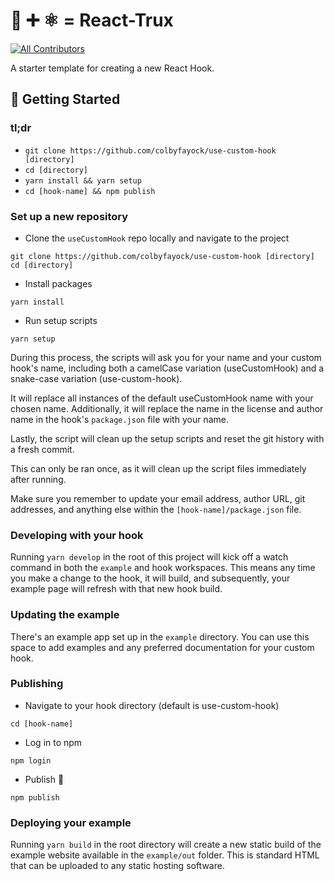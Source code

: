 # :t-rex: :heavy_plus_sign: :atom_symbol: = React-Trux

<!-- ALL-CONTRIBUTORS-BADGE:START - Do not remove or modify this section -->

[![All Contributors](https://img.shields.io/badge/all_contributors-1-orange.svg?style=flat-square)](#contributors-)

<!-- ALL-CONTRIBUTORS-BADGE:END -->

A starter template for creating a new React Hook.

## 🚀 Getting Started

### tl;dr

-   `git clone https://github.com/colbyfayock/use-custom-hook [directory]`
-   `cd [directory]`
-   `yarn install && yarn setup`
-   `cd [hook-name] && npm publish`

### Set up a new repository

-   Clone the `useCustomHook` repo locally and navigate to the project

```
git clone https://github.com/colbyfayock/use-custom-hook [directory]
cd [directory]
```

-   Install packages

```
yarn install
```

-   Run setup scripts

```
yarn setup
```

During this process, the scripts will ask you for your name and your custom hook's name, including both a camelCase variation (useCustomHook) and a snake-case variation (use-custom-hook).

It will replace all instances of the default useCustomHook name with your chosen name. Additionally, it will replace the name in the license and author name in the hook's `package.json` file with your name.

Lastly, the script will clean up the setup scripts and reset the git history with a fresh commit.

This can only be ran once, as it will clean up the script files immediately after running.

Make sure you remember to update your email address, author URL, git addresses, and anything else within the `[hook-name]/package.json` file.

### Developing with your hook

Running `yarn develop` in the root of this project will kick off a watch command in both the `example` and hook workspaces. This means any time you make a change to the hook, it will build, and subsequently, your example page will refresh with that new hook build.

### Updating the example

There's an example app set up in the `example` directory. You can use this space to add examples and any preferred documentation for your custom hook.

### Publishing

-   Navigate to your hook directory (default is use-custom-hook)

```
cd [hook-name]
```

-   Log in to npm

```
npm login
```

-   Publish 🎉

```
npm publish
```

### Deploying your example

Running `yarn build` in the root directory will create a new static build of the example website available in the `example/out` folder. This is standard HTML that can be uploaded to any static hosting software.
